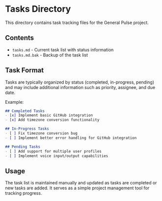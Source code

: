 # Tasks Directory

This directory contains task tracking files for the General Pulse project.

## Contents

- `tasks.md` - Current task list with status information
- `tasks.md.bak` - Backup of the task list

## Task Format

Tasks are typically organized by status (completed, in-progress, pending) and may include additional information such as priority, assignee, and due date.

Example:

```markdown
## Completed Tasks
- [x] Implement basic GitHub integration
- [x] Add timezone conversion functionality

## In-Progress Tasks
- [ ] Fix timezone conversion bug
- [ ] Implement better error handling for GitHub integration

## Pending Tasks
- [ ] Add support for multiple user profiles
- [ ] Implement voice input/output capabilities
```

## Usage

The task list is maintained manually and updated as tasks are completed or new tasks are added. It serves as a simple project management tool for tracking progress.

